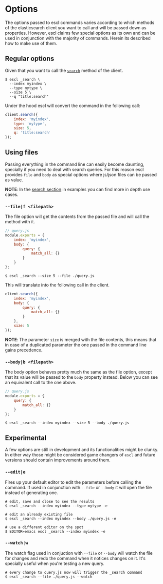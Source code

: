 # Options
The options passed to escl commands varies according to which methods of the
elasticsearch client you want to call and will be passed down as properties.
However, escl claims few special options as its own and can be used in
conjunction with the majority of commands. Herein its described how to make use
of them.

## Regular options
Given that you want to call the
[`search`](https://www.elastic.co/guide/en/elasticsearch/client/javascript-api/current/api-reference.html#api-search)
method of the client.

``` shell
$ escl _search \
  --index myindex \
  --type mytype \
  --size 5 \
  --q "title:search"
```

Under the hood escl will convert the command in the following call:

``` javascript
client.search({
    index: 'myindex',
    type: 'mytype',
    size: 5,
    q: 'title:search'
});
```

## Using files
Passing everything in the command line can easily become daunting, specially if
you need to deal with search queries. For this reason escl provides `file` and
`body` as special options where js/json files can be passed as value.

__NOTE__: In the [search section](examples/search.md) in examples you can find more
in depth use cases.

### `--file|f <filepath>`
The file option will get the contents from the passed file and will call the
method with it.

``` javascript
// query.js
module.exports = {
    index: 'myindex',
    body: {
        query: {
            match_all: {}
        }
    }
};
```

``` shell
$ escl _search --size 5 --file ./query.js
```

This will translate into the following call in the client.

``` javascript
client.search({
    index: 'myindex',
    body: {
        query: {
            match_all: {}
        }
    },
    size: 5
});
```

__NOTE__: The parameter `size` is merged with the file contents, this means that in
case of a duplicated parameter the one passed in the command line gains
precedence.

### `--body|b <filepath>`
The body option behaves pretty much the same as the file option, except that its
value will be passed to the `body` property instead. Below you can see an
equivalent call to the one above.

``` javascript
// query.js
module.exports = {
    query: {
        match_all: {}
    }
};
```

``` shell
$ escl _search --index myindex --size 5 --body ./query.js
```

## Experimental
A few options are still in development and its functionalities might be clunky.
In either way those might be considered game changers of `escl` and future
versions should contain improvements around them.

### `--edit|e`
Fires up your default editor to edit the parameters before calling the command.
If used in conjunction with `--file` or `--body` it will open the file instead
of generating one.

``` shell
# edit, save and close to see the results 
$ escl _search --index myindex --type mytype -e

# edit an already existing file
$ escl _search --index myindex --body ./query.js -e

# use a different editor on the spot
$ EDITOR=emacs escl _search --index myindex -e
```

### `--watch|w`
The watch flag used in conjuction with `--file` or `--body` will watch the file
for changes and redo the command when it notices changes on it. It's specially
useful when you're testing a new query.

``` shell
# every change to query.js now will trigger the _search command
$ escl _search --file ./query.js --watch
```
